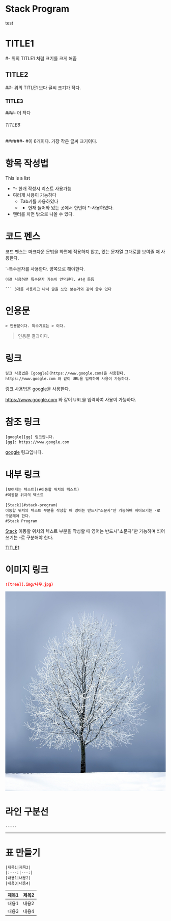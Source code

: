 # Stack Program

test

# TITLE1

#- 위의 TITLE1 처럼 크기를 크게 해줌

## TITLE2

##- 위의 TITLE1 보다 글씨 크기가 작다.

### TITLE3

###- 더 작다

###### TITLE6

######- #이 6개이다. 가장 작은 글씨 크기이다.



# 항목 작성법

This is a list

* *- 한개 작성시 리스트 사용가능
* 여러개 사용이 가능하다
  * Tab키를 사용하였다
  * * 현재 들어와 있는 곳에서 한번더 *-사용하였다.
* 엔터를 치면 밖으로 나올 수 있다.



# 코드 펜스

코드 펜스는 마크다운 문법을 화면에 적용하지 않고, 있는 문자열 그대로를 보여줄 때 사용한다.

`-특수문자를 사용한다. 양쪽으로 해야한다. 

`이걸 사용하면 특수문자 기능이 안먹힌다. #!@ 등등 `

```
​``` 3개를 사용하고 나서 글을 쓰면 보는거와 같이 쓸수 있다
```



# 인용문

```.
> 인용문이다. 특수기호는 > 이다.
```

> 인용문 결과이다.



# 링크



```링크
링크 사용법은 [google](https://www.google.com)을 사용한다.
https://www.google.com 와 같이 URL을 입력하여 사용이 가능하다.
```

링크 사용법은 [google](https://www.google.com)을 사용한다.

https://www.google.com 와 같이 URL을 입력하여 사용이 가능하다.



# 참조 링크

```참조 링크
[google][gg] 링크입니다.
[gg]: https://www.google.com
```

[google][gg] 링크입니다.

[gg]: https://www.google.com



# 내부 링크

```
[보여지는 텍스트](#이동할 위치의 텍스트)
#이동할 위치의 텍스트

[Stack](#stack-program)
이동할 위치의 텍스트 부분을 작성할 때 영어는 반드시"소문자"만 가능하며 띄어쓰기는 -로 구분해야 한다.
#Stack Program
```

[Stack](#stack-program)
이동할 위치의 텍스트 부분을 작성할 때 영어는 반드시"소문자"만 가능하며 띄어쓰기는 -로 구분해야 한다.



[TITLE1](#title1)



# 이미지 링크

```markdown
![tree](.img/나무.jpg)
```

![tree](./나무.jpg)



# 라인 구분선

```
-----
```

----



# 표 만들기

```
|제목1|제목2|
|:---:|---:|
|내용1|내용2|
|내용3|내용4|
```

| 제목1 | 제목2 |
| :---: | ----: |
| 내용1 | 내용2 |
| 내용3 | 내용4 |